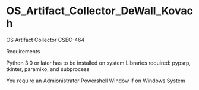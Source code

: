 # OS_Artifact_Collector_DeWall_Kovach
OS Artifact Collector CSEC-464 

Requirements 


Python 3.0 or later has to be installed on system 
Libraries required: pypsrp, tkinter, paramiko, and subprocess

You require an Admionistrator Powershell Window if on Windows System 
